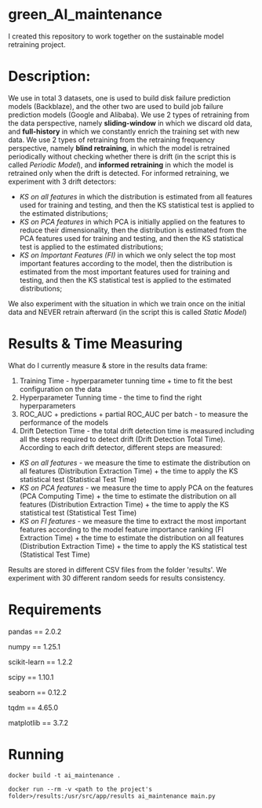 # green_AI_maintenance
I created this repository to work together on the sustainable model retraining project.

# Description:
We use in total 3 datasets, one is used to build disk failure prediction models (Backblaze), and the other two are used to build job failure prediction models (Google and Alibaba). We use 2 types of retraining from the data perspective, namely **sliding-window** in which we discard old data, and **full-history** in which we constantly enrich the training set with new data. We use 2 types of retraining from the retraining frequency perspective, namely **blind retraining**, in which the model is retrained periodically without checking whether there is drift (in the script this is called _Periodic Model_), and **informed retraining** in which the model is retrained only when the drift is detected. For informed retraining, we experiment with 3 drift detectors:  

- _KS on all features_ in which the distribution is estimated from all features used for training and testing, and then the KS statistical test is applied to the estimated distributions;
- _KS on PCA features_ in which PCA is initially applied on the features to reduce their dimensionality, then the distribution is estimated from the PCA features used for training and testing, and then the KS statistical test is applied to the estimated distributions;
- _KS on Important Features (FI)_ in which we only select the top most important features according to the model, then the distribution is estimated from the most important features used for training and testing, and then the KS statistical test is applied to the estimated distributions;

We also experiment with the situation in which we train once on the initial data and NEVER retrain afterward (in the script this is called _Static Model_)

# Results & Time Measuring
What do I currently measure & store in the results data frame:

1. Training Time - hyperparameter tunning time + time to fit the best configuration on the data
2. Hyperparameter Tunning time - the time to find the right hyperparameters
3. ROC_AUC + predictions + partial ROC_AUC per batch - to measure the performance of the models
4. Drift Detection Time - the total drift detection time is measured including all the steps required to detect drift (Drift Detection Total Time). According to each drift detector, different steps are measured:

- _KS on all features_ - we measure the time to estimate the distribution on all features (Distribution Extraction Time) + the time to apply the KS statistical test (Statistical Test Time)
- _KS on PCA features_ - we measure the time to apply PCA on the features (PCA Computing Time) + the time to estimate the distribution on all features (Distribution Extraction Time) + the time to apply the KS statistical test (Statistical Test Time)
- _KS on FI features_ - we measure the time to extract the most important features according to the model feature importance ranking (FI Extraction Time) + the time to estimate the distribution on all features (Distribution Extraction Time) + the time to apply the KS statistical test (Statistical Test Time)

Results are stored in different CSV files from the folder 'results'. We experiment with 30 different random seeds for results consistency.

# Requirements
pandas == 2.0.2

numpy == 1.25.1

scikit-learn == 1.2.2

scipy == 1.10.1

seaborn == 0.12.2

tqdm == 4.65.0

matplotlib == 3.7.2

# Running 

`docker build -t ai_maintenance .`

`docker run --rm -v <path to the project's folder>/results:/usr/src/app/results ai_maintenance main.py`
